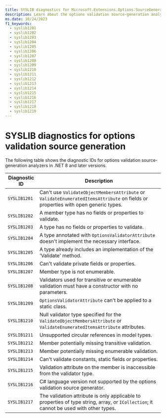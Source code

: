 ```yaml
---
title: SYSLIB diagnostics for Microsoft.Extensions.Options.SourceGeneration
description: Learn about the options validation source-generation analyzers that generate compile-time suggestions SYSLIB1201 through SYSLIB1219.
ms.date: 10/24/2023
f1_keywords:
  - syslib1201
  - syslib1202
  - syslib1203
  - syslib1204
  - syslib1205
  - syslib1206
  - syslib1207
  - syslib1208
  - syslib1209
  - syslib1210
  - syslib1211
  - syslib1212
  - syslib1213
  - syslib1214
  - syslib1215
  - syslib1216
  - syslib1217
  - syslib1218
  - syslib1219
---
```

# SYSLIB diagnostics for options validation source generation

The following table shows the diagnostic IDs for options validation source-generation analyzers in .NET 8 and later versions.

| Diagnostic ID | Description |
| - | - |
|  `SYSLIB1201` | Can't use `ValidateObjectMembersAttribute` or `ValidateEnumeratedItemsAttribute` on fields or properties with open generic types. |
|  `SYSLIB1202` | A member type has no fields or properties to validate. |
|  `SYSLIB1203` | A type has no fields or properties to validate. |
|  `SYSLIB1204` | A type annotated with `OptionsValidatorAttribute` doesn't implement the necessary interface. |
|  `SYSLIB1205` | A type already includes an implementation of the 'Validate' method. |
|  `SYSLIB1206` | Can't validate private fields or properties. |
|  `SYSLIB1207` | Member type is not enumerable. |
|  `SYSLIB1208` | Validators used for transitive or enumerable validation must have a constructor with no parameters. |
|  `SYSLIB1209` | `OptionsValidatorAttribute` can't be applied to a static class. |
|  `SYSLIB1210` | Null validator type specified for the `ValidateObjectMembersAttribute` or `ValidateEnumeratedItemsAttribute` attributes. |
|  `SYSLIB1211` | Unsupported circular references in model types. |
|  `SYSLIB1212` | Member potentially missing transitive validation. |
|  `SYSLIB1213` | Member potentially missing enumerable validation. |
|  `SYSLIB1214` | Can't validate constants, static fields or properties. |
|  `SYSLIB1215` | Validation attribute on the member is inaccessible from the validator type. |
|  `SYSLIB1216` | C# language version not supported by the options validation source generator. |
|  `SYSLIB1217` | The validation attribute is only applicable to properties of type string, array, or `ICollection`; it cannot be used with other types. |
